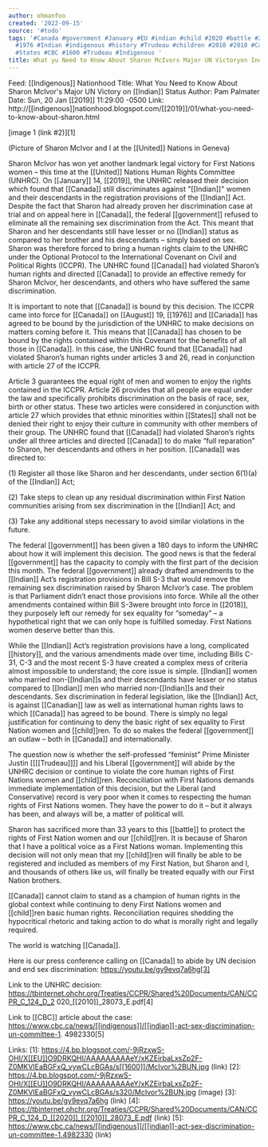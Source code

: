 ```yaml
---
author: ohmanfoo
created: '2022-09-15'
source: '#todo'
tags: '#Canada #government #January #EU #indian #child #2020 #battle #2019 #August
  #1976 #Indian #indigenous #history #Trudeau #children #2010 #2018 #Canadian #United
  #States #CBC #1600 #Trudeau #Indigenous '
title: What yu Need to Know About Sharon McIvors Major UN Victoryon Indian Status
---
```


Feed: [[Indigenous]] Nationhood
Title: What You Need to Know About Sharon McIvor's Major UN Victory on [[Indian]] 
Status
Author: Pam Palmater
Date: Sun, 20 Jan [[2019]] 11:29:00 -0500
Link: http://[[indigenous]]nationhood.blogspot.com/[[2019]]/01/what-you-need-to-know-about-sharon.html
 
 
 
[image 1 (link #2)][1]
 
(Picture of Sharon McIvor and I at the [[United]] Nations in Geneva)
 
 
Sharon McIvor has won yet another landmark legal victory for First Nations women
– this time at the [[United]] Nations Human Rights Committee (UNHRC). On [[January]] 14,
[[2019]], the UNHRC released their decision which found that [[Canada]] still 
discriminates against "[[Indian]]" women and their descendants in the registration 
provisions of the [[Indian]] Act. Despite the fact that Sharon had already proven 
her discrimination case at trial and on appeal here in [[Canada]], the federal 
[[government]] refused to eliminate all the remaining sex discrimination from the 
Act. This meant that Sharon and her descendants still have lesser or no [[Indian]] 
status as compared to her brother and his descendants – simply based on sex. 
Sharon was therefore forced to bring a human rights claim to the UNHRC under the
Optional Protocol to the International Covenant on Civil and Political Rights 
(ICCPR). The UNHRC found [[Canada]] had violated Sharon’s human rights and directed 
[[Canada]] to provide an effective remedy for Sharon McIvor, her descendants, and 
others who have suffered the same discrimination.
 
 
It is important to note that [[Canada]] is bound by this decision. The ICCPR came 
into force for [[Canada]] on [[August]] 19, [[1976]] and [[Canada]] has agreed to be bound by 
the jurisdiction of the UNHRC to make decisions on matters coming before it. 
This means that [[Canada]] has chosen to be bound by the rights contained within 
this Covenant for the benefits of all those in [[Canada]]. In this case, the UNHRC 
found that [[Canada]] had violated Sharon’s human rights under articles 3 and 26, 
read in conjunction with article 27 of the ICCPR. 
 
 
Article 3 guarantees the equal right of men and women to enjoy the rights 
contained in the ICCPR. Article 26 provides that all people are equal under the 
law and specifically prohibits discrimination on the basis of race, sex, birth 
or other status. These two articles were considered in conjunction with article 
27 which provides that ethnic minorities within [[States]] shall not be denied their
right to enjoy their culture in community with other members of their group. The
UNHRC found that [[Canada]] had violated Sharon’s rights under all three articles 
and directed [[Canada]] to do make “full reparation” to Sharon, her descendants and 
others in her position. [[Canada]] was directed to: 
 
 
(1) Register all those like Sharon and her descendants, under section 6(1)(a) of
the [[Indian]] Act;
 
 
(2) Take steps to clean up any residual discrimination within First Nation 
communities arising from sex discrimination in the [[Indian]] Act; and
 
 
(3) Take any additional steps necessary to avoid similar violations in the 
future.
 
 
The federal [[government]] has been given a 180 days to inform the UNHRC about how 
it will implement this decision. The good news is that the federal [[government]] 
has the capacity to comply with the first part of the decision this month. The 
federal [[government]] already drafted amendments to the [[Indian]] Act’s registration 
provisions in Bill S-3 that would remove the remaining sex discrimination raised
by Sharon McIvor’s case. The problem is that Parliament didn’t enact those 
provisions into force. While all the other amendments contained within Bill 
S-3were brought into force in [[2018]], they purposely left our remedy for sex 
equality for “someday” – a hypothetical right that we can only hope is fulfilled
someday. First Nations women deserve better than this.
 
 
While the [[Indian]] Act’s registration provisions have a long, complicated [[history]],
and the various amendments made over time, including Bills C-31, C-3 and the 
most recent S-3 have created a complex mess of criteria almost impossible to 
understand; the core issue is simple. [[Indian]] women who married non-[[Indian]]s and 
their descendants have lesser or no status compared to [[Indian]] men who married 
non-[[Indian]]s and their descendants. Sex discrimination in federal legislation, 
like the [[Indian]] Act, is against [[Canadian]] law as well as international human 
rights laws to which [[Canada]] has agreed to be bound. There is simply no legal 
justification for continuing to deny the basic right of sex equality to First 
Nation women and [[child]]ren. To do so makes the federal [[government]] an outlaw – 
both in [[Canada]] and internationally.
 
 
The question now is whether the self-professed “feminist” Prime Minister Justin 
[[[[Trudeau]]]] and his Liberal [[government]] will abide by the UNHRC decision or continue 
to violate the core human rights of First Nations women and [[child]]ren. 
Reconciliation with First Nations demands immediate implementation of this 
decision, but the Liberal (and Conservative) record is very poor when it comes 
to respecting the human rights of First Nations women. They have the power to do
it – but it always has been, and always will be, a matter of political will. 
 
 
Sharon has sacrificed more than 33 years to this [[battle]] to protect the rights of
First Nation women and our [[child]]ren. It is because of Sharon that I have a 
political voice as a First Nations woman. Implementing this decision will not 
only mean that my [[child]]ren will finally be able to be registered and included as
members of my First Nation, but Sharon and I, and thousands of others like us, 
will finally be treated equally with our First Nation brothers.
 
 
[[Canada]] cannot claim to stand as a champion of human rights in the global context
while continuing to deny First Nations women and [[child]]ren basic human rights. 
Reconciliation requires shedding the hypocritical rhetoric and taking action to 
do what is morally right and legally required.
 
 
The world is watching [[Canada]]. 
 
Here is our press conference calling on [[Canada]] to abide by UN decision and end 
sex discrimination:
https://youtu.be/gy9evq7a6hg[3]
 
Link to the UNHRC decision:
https://tbinternet.ohchr.org/Treaties/CCPR/Shared%20Documents/CAN/CCPR_C_124_D_2
020_[[2010]]_28073_E.pdf[4]
 
Link to [[CBC]] article about the case:
https://www.cbc.ca/news/[[indigenous]]/[[indian]]-act-sex-discrimination-un-committee-1.
4982330[5]
 
 
 
 
 
Links: 
[1]: https://4.bp.blogspot.com/-9jRzxwS-OHI/X[[EU]]O9DRKQHI/AAAAAAAAAeY/xKZEirbaLxsZp2F-Z0MKVIEaBGFxQ_vywCLcBGAs/s[[1600]]/McIvor%2BUN.jpg (link)
[2]: https://4.bp.blogspot.com/-9jRzxwS-OHI/X[[EU]]O9DRKQHI/AAAAAAAAAeY/xKZEirbaLxsZp2F-Z0MKVIEaBGFxQ_vywCLcBGAs/s320/McIvor%2BUN.jpg (image)
[3]: https://youtu.be/gy9evq7a6hg (link)
[4]: https://tbinternet.ohchr.org/Treaties/CCPR/Shared%20Documents/CAN/CCPR_C_124_D_[[2020]]_[[2010]]_28073_E.pdf (link)
[5]: https://www.cbc.ca/news/[[indigenous]]/[[indian]]-act-sex-discrimination-un-committee-1.4982330 (link)